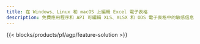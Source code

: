 ```yaml
---
title: 在 Windows、Linux 和 macOS 上編輯 Excel 電子表格
description: 免費應用程序和 API 可編輯 XLS、XLSX 和 ODS 電子表格中的敏感信息
---
```

{{< blocks/products/pf/agp/feature-solution >}} 


